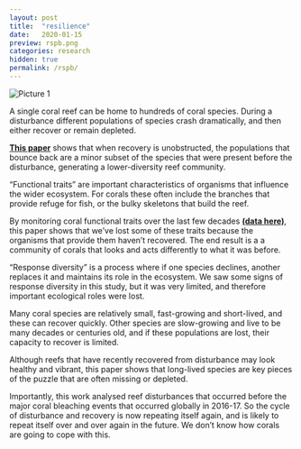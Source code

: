 ```yaml
---
layout: post
title:  "resilience"
date:   2020-01-15
preview: rspb.png
categories: research
hidden: true
permalink: /rspb/
---
```



![Picture 1]({{site.baseurl}}/imagesR/rspb.JPG?auto=yes)

A single coral reef can be home to hundreds of coral species. During a disturbance different populations of species crash dramatically, and then either recover or remain depleted.

[**This paper**](https://royalsocietypublishing.org/doi/full/10.1098/rspb.2019.2628) shows that when recovery is unobstructed, the populations that bounce back are a minor subset of the species that were present before the disturbance, generating a lower-diversity reef community.

“Functional traits” are important characteristics of organisms that influence the wider ecosystem. For corals these often include the branches that provide refuge for fish, or the bulky skeletons that build the reef.

By monitoring coral functional traits over the last few decades [**(data here)**](https://datadryad.org/stash/dataset/doi:10.5061/dryad.kh189321w), this paper shows that we’ve lost some of these traits because the organisms that provide them haven’t recovered. The end result is a a community of corals that looks and acts differently to what it was before.

“Response diversity” is a process where if one species declines, another replaces it and maintains its role in the ecosystem. We saw some signs of response diversity in this study, but it was very limited, and therefore important ecological roles were lost.

Many coral species are relatively small, fast-growing and short-lived, and these can recover quickly. Other species are slow-growing and live to be many decades or centuries old, and if these populations are lost, their capacity to recover is limited.

Although reefs that have recently recovered from disturbance may look healthy and vibrant, this paper shows that long-lived species are key pieces of the puzzle that are often missing or depleted.

Importantly, this work analysed reef disturbances that occurred before the major coral bleaching events that occurred globally in 2016-17. So the cycle of disturbance and recovery is now repeating itself again, and is likely to repeat itself over and over again in the future. We don’t know how corals are going to cope with this.
